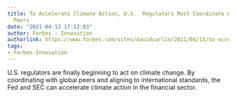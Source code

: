 ```yaml
---
title: To Accelerate Climate Action, U.S.  Regulators Must Coordinate With Global
  Peers
date: "2021-04-13 17:12:03"
author: Forbes - Innovation
authorlink: https://www.forbes.com/sites/davidcarlin/2021/04/13/to-accelerate-climate-action-us--regulators-must-coordinate-with-global-peers/
tags:
- Forbes-Innovation
---
```

U.S. regulators are finally beginning to act on climate change. By coordinating with global peers and aligning to international standards, the Fed and SEC can accelerate climate action in the financial sector.